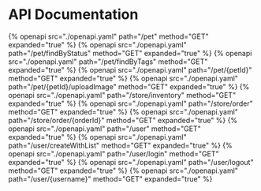 # API Documentation

{% openapi src="./openapi.yaml" path="/pet" method="GET" expanded="true" %}
{% openapi src="./openapi.yaml" path="/pet/findByStatus" method="GET" expanded="true" %}
{% openapi src="./openapi.yaml" path="/pet/findByTags" method="GET" expanded="true" %}
{% openapi src="./openapi.yaml" path="/pet/{petId}" method="GET" expanded="true" %}
{% openapi src="./openapi.yaml" path="/pet/{petId}/uploadImage" method="GET" expanded="true" %}
{% openapi src="./openapi.yaml" path="/store/inventory" method="GET" expanded="true" %}
{% openapi src="./openapi.yaml" path="/store/order" method="GET" expanded="true" %}
{% openapi src="./openapi.yaml" path="/store/order/{orderId}" method="GET" expanded="true" %}
{% openapi src="./openapi.yaml" path="/user" method="GET" expanded="true" %}
{% openapi src="./openapi.yaml" path="/user/createWithList" method="GET" expanded="true" %}
{% openapi src="./openapi.yaml" path="/user/login" method="GET" expanded="true" %}
{% openapi src="./openapi.yaml" path="/user/logout" method="GET" expanded="true" %}
{% openapi src="./openapi.yaml" path="/user/{username}" method="GET" expanded="true" %}
